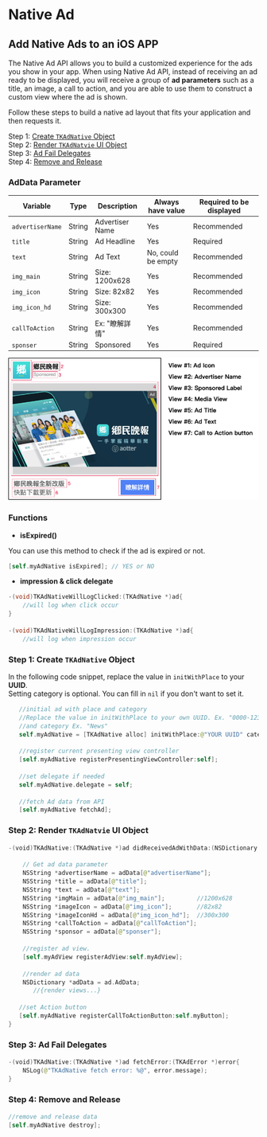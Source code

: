 # Native Ad

## Add Native Ads to an iOS APP

The Native Ad API allows you to build a customized experience for the ads you show in your app. When using Native Ad API, instead of receiving an ad ready to be displayed, you will receive a group of **ad parameters** such as a title, an image, a call to action, and you are able to use them to construct a custom view where the ad is shown.

Follow these steps to build a native ad layout that fits your application and then requests it.

Step 1: [Create `TKAdNative` Object](native-ad.md#step-1-create-adnative-object)\
Step 2: [Render `TKAdNatvie` UI Object](native-ad.md#step-2-render-adnatvie-ui-object)\
Step 3: [Ad Fail Delegates](native-ad.md#step-3-ad-fail-delegates)\
Step 4: [Remove and Release](native-ad.md#step-4-remove-and-release)

### **AdData Parameter**

| Variable         | Type   | Description     | **Always have value** | Required to be displayed |
| ---------------- | ------ | --------------- | --------------------- | ------------------------ |
| `advertiserName` | String | Advertiser Name | Yes                   | Recommended              |
| `title`          | String | Ad Headline     | Yes                   | Required                 |
| `text`           | String | Ad Text         | No, could be empty    | Recommended              |
| `img_main`       | String | Size: 1200x628  | Yes                   | Recommended              |
| `img_icon`       | String | Size: 82x82     | Yes                   | Recommended              |
| `img_icon_hd`    | String | Size: 300x300   | Yes                   | Recommended              |
| `callToAction`   | String | Ex: "瞭解詳情"      | Yes                   | Recommended              |
| `sponser`        | String | Sponsored       | Yes                   | Required                 |

![](<../../.gitbook/assets/截圖 2021-09-10 下午5.36.49.png>)

### Functions

* **isExpired()**

You can use this method to check if the ad is expired or not.

```swift
[self.myAdNative isExpired]; // YES or NO
```

* **impression & click delegate**

```objectivec
-(void)TKAdNativeWillLogClicked:(TKAdNative *)ad{
    //will log when click occur
}

-(void)TKAdNativeWillLogImpression:(TKAdNative *)ad{
    //will log when impression occur
```

### Step 1: Create `TKAdNative` Object

In the following code snippet, replace the value in `initWithPlace` to your **UUID**.\
Setting category is optional. You can fill in `nil` if you don't want to set it.

```swift
   //initial ad with place and category
   //Replace the value in initWithPlace to your own UUID. Ex. "0000-12345-6789-000"
   //and category Ex. "News"
   self.myAdNative = [TKAdNative alloc] initWithPlace:@"YOUR UUID" category:@"CATEGORIES"];

   //register current presenting view controller
   [self.myAdNative registerPresentingViewController:self];
   
   //set delegate if needed
   self.myAdNative.delegate = self;
   
   //fetch Ad data from API
   [self.myAdNative fetchAd];
```

### Step 2: Render `TKAdNatvie` UI Object

```swift
-(void)TKAdNative:(TKAdNative *)ad didReceivedAdWithData:(NSDictionary *)adData{
  
    // Get ad data parameter
    NSString *advertiserName = adData[@"advertiserName"];
    NSString *title = adData[@"title"];
    NSString *text = adData[@"text"];
    NSString *imgMain = adData[@"img_main"];         //1200x628
    NSString *imageIcon = adData[@"img_icon"];       //82x82
    NSString *imageIconHd = adData[@"img_icon_hd"];  //300x300
    NSString *callToAction = adData[@"callToAction"];
    NSString *sponsor = adData[@"sponser"];
  
    //register ad view.
    [self.myAdView registerAdView:self.myAdView];

    //render ad data
    NSDictionary *adData = ad.AdData;
       //{render views...}

   //set Action button
   [self.myAdNative registerCallToActionButton:self.myButton];
}
```

### Step 3: Ad Fail Delegates

```swift
-(void)TKAdNative:(TKAdNative *)ad fetchError:(TKAdError *)error{
    NSLog(@"TKAdNative fetch error: %@", error.message);
}
```

### Step 4: Remove and Release

```swift
//remove and release data
[self.myAdNative destroy];
```
